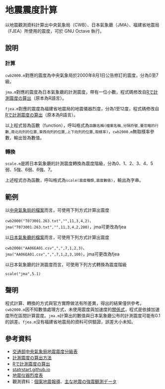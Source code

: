 # 地震震度計算
以地震觀測資料計算出中央氣象局（CWB）、日本氣象廳（JMA）、福建省地震局（FJEA）所使用的震度，可於 GNU Octave 執行。

## 說明
### 計算
`cwb2000.m`對應的震度為中央氣象局於2000年8月1日公告修訂的震度，分為0至7級。

`jma.m`對應的震度為日本氣象廳的計測震度，帶有一位小數，程式碼修改自[Rで計測震度の算出](http://statrstart.github.io/2015/04/19/R%E3%81%A7%E8%A8%88%E6%B8%AC%E9%9C%87%E5%BA%A6%E3%81%AE%E7%AE%97%E5%87%BA/)（原本為R語言）。

`fjea.m`對應的震度為福建省地震局的地震儀器烈度，分為1至12度，程式碼修改自[Rで計測震度の算出](http://statrstart.github.io/2015/04/19/R%E3%81%A7%E8%A8%88%E6%B8%AC%E9%9C%87%E5%BA%A6%E3%81%AE%E7%AE%97%E5%87%BA/)（原本為R語言）。

以上程式皆為函數（function），呼叫格式為`函數名稱(檔案名稱,分隔符號,要忽略的行數,南北向列的位置,東西向列的位置,上下向列的位置,取樣率)`，`cwb2000.m`無取樣率參數，輸出皆為數值。

### 轉換
`scale.m`是將日本氣象廳的計測震度轉換為震度階級，分為0、1、2、3、4、5弱、5強、6弱、6強、7。

上述程式亦為函數，呼叫格式為`scale(震度種類,震度數值)`，輸出為字串。

## 範例
以[中央氣象局的檔案](https://scweb.cwb.gov.tw/special/19990921/ASCIIfile/T073001.263.txt)而言，可使用下列方式計算出震度

`cwb2000("T073001.263.txt","",11,3,4,2)`、`jma("T073001.263.txt","",11,3,4,2,200)`，jma可更改為fjea

以[日本氣象廳的檔案](http://www.data.jma.go.jp/svd/eqev/data/kyoshin/jishin/001006_tottori-seibu/dat/AA06EA01.csv)而言，可使用下列方式計算出震度

`cwb2000("AA06EA01.csv",",",7,1,2,3)`、`jma("AA06EA01.csv",",",7,1,2,3,100)`，jma可更改為fjea

以日本氣象廳的計測震度而言，可使用下列方式轉換為震度階級

`scale("jma",5.1)`

## 聲明
程式計算、轉換的方式與官方實際做法有所差異，得出的結果僅供參考。`cwb2000.m`因不知數值處理方式，未使用震度與加速度的[關係式](https://scweb.cwb.gov.tw/zh-TW/Guidance/FAQdetail/37)，程式是依據加速度所在區間計算震度。`jma.m`計算出的數值與日本氣象廳公布的計測震度可能有0.1的誤差。`fjea.m`沒有福建省地震局的資料可供驗證，誤差大小未知。

## 參考資料
* [交通部中央氣象局地震震度分級表](https://www.cwb.gov.tw/Data/service/notice/download/notice_20141231104524.pdf)
* [計測震度の算出方法](http://www.data.jma.go.jp/svd/eqev/data/kyoshin/kaisetsu/calc_sindo.htm)
* [Rで計測震度の算出](http://statrstart.github.io/2015/04/19/R%E3%81%A7%E8%A8%88%E6%B8%AC%E9%9C%87%E5%BA%A6%E3%81%AE%E7%AE%97%E5%87%BA/)
* [statrstart.github.io](https://github.com/statrstart/statrstart.github.io)
* [地震仪器烈度表](http://www.fjdspm.com/dzzt/zcfgzt/2013-03-14/231.html)
* 觀測資料：[個案地震報導](https://scweb.cwb.gov.tw/zh-tw/page/disaster/3)、[主な地震の強震観測データ](http://www.data.jma.go.jp/svd/eqev/data/kyoshin/jishin/index.html)
